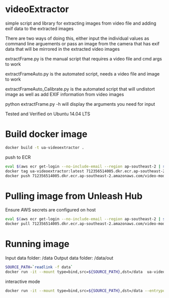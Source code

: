 videoExtractor
==============

simple script and library for extracting images from video file and adding exif data to the extracted images

There are two ways of doing this, either input the individual values as command line arguements or pass an image from the camera that has exif data that will be mirrored in the extracted video images

extractFrame.py is the manual script that requires a video file and cmd args to work

extractFrameAuto.py is the automated script, needs a video file and image to work

extractFrameAuto_Calibrate.py is the automated script that will undistort image as well
as add EXIF information from video images

python extractFrame.py -h will display the arguments you need for input

Tested and Verified on Ubuntu 14.04 LTS


# Build docker image

```bash
docker build -t ua-videoextractor .

```

push to ECR
```bash
eval $(aws ecr get-login --no-include-email --region ap-southeast-2 | sed 's|https://||')
docker tag ua-videoextractor:latest 712356514005.dkr.ecr.ap-southeast-2.amazonaws.com/video-modelling:ua-videoextractor
docker push 712356514005.dkr.ecr.ap-southeast-2.amazonaws.com/video-modelling:ua-videoextractor

```

# Pulling image from Unleash Hub

Ensure AWS secrets are configured on host

```bash
eval $(aws ecr get-login --no-include-email --region ap-southeast-2 | sed 's|https://||')
docker pull 712356514005.dkr.ecr.ap-southeast-2.amazonaws.com/video-modelling:ua-videoextractor
```

# Running image

Input data folder: /data
Output data folder: /data/out
```bash
SOURCE_PATH=`readlink -f data`
docker run -it --mount type=bind,src=${SOURCE_PATH},dst=/data  ua-videoextractor -a 227/100 -focal 4.73 -fnumber 2.2 -cb DJI -cm FC220 -file /data/DJI_0817.MP4 -n 30

```

interactive mode

```bash
docker run -it --mount type=bind,src=${SOURCE_PATH},dst=/data --entrypoint "/bin/bash" ua-videoextractor
```